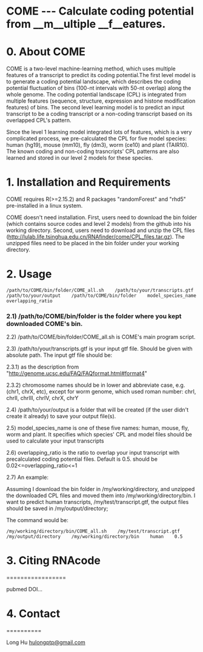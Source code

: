 
# COME --- Calculate **co**ding potential from __m__ultiple __f__eatures.

# 0. About COME

COME is a two-level machine-learning method, which uses multiple features of a transcript to predict its coding potential.The first level model is to generate a coding potential landscape, which describes the coding potential fluctuation of bins (100-nt intervals with 50-nt overlap) along the whole genome. The coding potential landscape (CPL) is integrated from multiple features (sequence, structure, expression and histone modification features) of bins. The second level learning model is to predict an input transcript to be a coding transcript or a non-coding transcript based on its overlapped CPL's pattern. 

Since the level 1 learning model integrated lots of features, which is a very complicated process, we pre-calculated the CPL for five model species: human (hg19), mouse (mm10), fly (dm3), worm (ce10) and plant (TAIR10). The known coding and non-coding trasncripts' CPL patterns are also learned and stored in our level 2 models for these species.

# 1. Installation and Requirements

COME requires R(>=2.15.2) and R packages "randomForest" and "rhd5" pre-installed in a linux system.

COME doesn't need installation. 
  First, users need to download the bin folder (which contains source codes and level 2 models) from the github into his working directory. 
  Second, users need to download and unzip the CPL files (http://lulab.life.tsinghua.edu.cn/RNAfinder/come/CPL_files.tar.gz). The unzipped files need to be placed in the bin folder under your working directory.

# 2. Usage

    /path/to/COME/bin/folder/COME_all.sh    /path/to/your/transcripts.gtf    /path/to/your/output    /path/to/COME/bin/folder    model_species_name    overlapping_ratio
  

  ### 2.1)  /path/to/COME/bin/folder is the folder where you kept downloaded COME's bin.

  2.2)  /path/to/COME/bin/folder/COME_all.sh is COME's main program script.

  2.3)  /path/to/your/transcripts.gtf is your input gtf file. Should be given with absolute path. The input gtf file should be:
  
  2.3.1)  as the description from "http://genome.ucsc.edu/FAQ/FAQformat.html#format4"
  
  2.3.2)  chromosome names should be in lower and abbreviate case, e.g. (chr1, chrX, etc), except for worm genome, which used roman number: chrI, chrII, chrIII, chrIV, chrX, chrY

  2.4)  /path/to/your/output is a folder that will be created (if the user didn't create it already) to save your output file(s).

  2.5)  model_species_name is one of these five names: human, mouse, fly, worm and plant. It specifies which species' CPL and model files should be used to calculate your input transcripts

  2.6)  overlapping_ratio is the ratio to overlap your input transcript with precalculated coding potential files. Default is 0.5. should be 0.02<=overlapping_ratio<=1
  
  2.7)  An example:

Assuming I download the bin folder in /my/working/directory, and unzipped the downloaded CPL files and moved them into /my/working/directory/bin. I want to predict human transcripts, /my/test/transcript.gtf, the output files should be saved in
/my/output/directory;
  
  The command would be: 
  
    /my/working/directory/bin/COME_all.sh    /my/test/transcript.gtf    /my/output/directory    /my/working/directory/bin    human    0.5



# 3. Citing RNAcode
=================

pubmed DOI...


# 4. Contact
==========

Long Hu <hulongptp@gmail.com>
